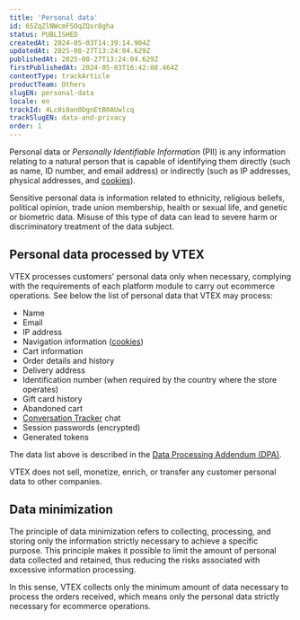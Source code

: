 ```yaml
---
title: 'Personal data'
id: 65ZqZlNWcmFSOqZQxr8gha
status: PUBLISHED
createdAt: 2024-05-03T14:39:14.904Z
updatedAt: 2025-08-27T13:24:04.629Z
publishedAt: 2025-08-27T13:24:04.629Z
firstPublishedAt: 2024-05-03T16:42:08.464Z
contentType: trackArticle
productTeam: Others
slugEN: personal-data
locale: en
trackId: 4Lc0i0an0DgnEtB0AUwlcq
trackSlugEN: data-and-privacy
order: 1
---
```


Personal data or _Personally Identifiable Information_ (PII) is any information relating to a natural person that is capable of identifying them directly (such as name, ID number, and email address) or indirectly (such as IP addresses, physical addresses, and [cookies](https://vtex.com/us-en/privacy-and-agreements/vtex-platform-cookies-information/)).

Sensitive personal data is information related to ethnicity, religious beliefs, political opinion, trade union membership, health or sexual life, and genetic or biometric data. Misuse of this type of data can lead to severe harm or discriminatory treatment of the data subject.

## Personal data processed by VTEX

VTEX processes customers' personal data only when necessary, complying with the requirements of each platform module to carry out ecommerce operations. See below the list of personal data that VTEX may process:

* Name
* Email
* IP address
* Navigation information ([cookies](https://vtex.com/us-en/privacy-and-agreements/vtex-platform-cookies-information/))
* Cart information
* Order details and history
* Delivery address
* Identification number (when required by the country where the store operates)
* Gift card history
* Abandoned cart
* [Conversation Tracker](/en/tutorial/conversation-tracker--tutorials_195) chat
* Session passwords (encrypted)
* Generated tokens

The data list above is described in the [Data Processing Addendum (DPA)](#data-processing-addendum-dpa).

VTEX does not sell, monetize, enrich, or transfer any customer personal data to other companies.

## Data minimization

The principle of data minimization refers to collecting, processing, and storing only the information strictly necessary to achieve a specific purpose. This principle makes it possible to limit the amount of personal data collected and retained, thus reducing the risks associated with excessive information processing.

In this sense, VTEX collects only the minimum amount of data necessary to process the orders received, which means only the personal data strictly necessary for ecommerce operations.
